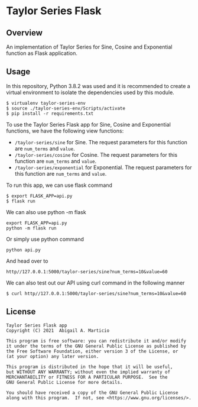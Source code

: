 # Taylor Series Flask

## Overview

An implementation of Taylor Series for Sine, Cosine and Exponential function as Flask application.

## Usage

In this repository, Python 3.8.2 was used and it is recommended to create a virtual environment to isolate the dependencies used by this module.
```
$ virtualenv taylor-series-env
$ source ./taylor-series-env/Scripts/activate
$ pip install -r requirements.txt
```

To use the Taylor Series Flask app for Sine, Cosine and Exponential functions, we have the following view functions:

* `/taylor-series/sine` for Sine. The request parameters for this function are `num_terms` and `value`.
* `/taylor-series/cosine` for Cosine. The request parameters for this function are `num_terms` and `value`.
* `/taylor-series/exponential` for Exponential. The request parameters for this function are `num_terms` and `value`.

To run this app, we can use flask command
```
$ export FLASK_APP=api.py
$ flask run
```

We can also use python -m flask
```
export FLASK_APP=api.py
python -m flask run
```

Or simply use python command
```
python api.py
```

And head over to 
```
http//127.0.0.1:5000/taylor-series/sine?num_terms=10&value=60
```

We can also test out our API using curl command in the following manner
```
$ curl http//127.0.0.1:5000/taylor-series/sine?num_terms=10&value=60
```

## License

```
Taylor Series Flask app
Copyright (C) 2021  Abigail A. Marticio

This program is free software: you can redistribute it and/or modify
it under the terms of the GNU General Public License as published by
the Free Software Foundation, either version 3 of the License, or
(at your option) any later version.

This program is distributed in the hope that it will be useful,
but WITHOUT ANY WARRANTY; without even the implied warranty of
MERCHANTABILITY or FITNESS FOR A PARTICULAR PURPOSE.  See the
GNU General Public License for more details.

You should have received a copy of the GNU General Public License
along with this program.  If not, see <https://www.gnu.org/licenses/>.
```